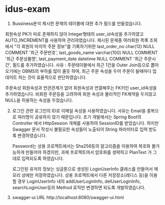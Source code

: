 # idus-exam

1. Bussiness분석
  제시한 문제의 테이블에 대한 추가 필드를 만들었습니다.

  회원속성
    PK가 따로 존재하지 않아 Integer형태의 user_id속성을 추가하였고 AUTO_INCREMENT를 사용하여 관리햐였습니다.
    제시된 문제중 여러회원 목록 조회 에서 "각 회원의 마지막 주문 정보"를 기록하기위한 
          last_order_no char(12) NULL COMMENT '최근 주문번호',
          last_goods_name varchar(100) NULL COMMENT '최근 주문상품명',
          last_payment_date datetime NULL COMMENT '최근 주문시간',
    필드를 추가하였습니다.
    사유 : 주문테이블에서 최근 1건을 Outer Join등으로 뽑아오기에는 DBMS의 부하를 많이 줄듯 하여,
          최근 주문 속성을 두어 주문이 될때마다 업데이트 하는 것이 효율적으로 판단하였습니다.
          
  주문속성
    회원속성과 연관관계가 없어 회원속성과 연결해주는 FK키인 user_id속성을 추가하였습니다.
    비회원 주문등을 고려하여 회원 속성과 물리적인 FK제약을 두지않고 NULL을 허용하는 속성을 두었습니다.
    
2. 로그인 관련
    로그인의 ID로 이메일 속성을 사용하였습니다. 사유는 Email을 중복으로 여러명이 공유하지 않기 때문입니다.
    초기 개발에서는 Spring Boot의 Controller 에서 HttpSession 개체를 사용하여 SessionID를 받았습니다.
    하지만 Swagger 문서 작성시 불필요한 속성들이 노출되어 String 파라미터로 입력 받도록 변경하였습니다.
    
    Password는 상용 프로젝트에서는 Sha256등의 알고리즘을 이용하여 복호화 불가능하게 만들어야 하겠지만, 과제 프로젝트여서 암호화를 생략하고 PlanText 가 그대로 입력되도록 하였습니다.
    
    로그인된 유저의 정보는 싱글톤으로 생성된 LoginUserInfo 클래스를 만들어서 메모리 상에만 저장하였습니다.
    상용 프로젝트에서 다른 저장장소(레디스 등)을 이용할 경우 LoginUserInfo 내의 addUserLoginInfo, delUserLoginInfo, searchLoginUser등의 Method 로직만 변경하면 되도록 개발하였습니다.
    
  
3. swagger-ui URL
  http://localhost:8080/swagger-ui.html
    
    
    
